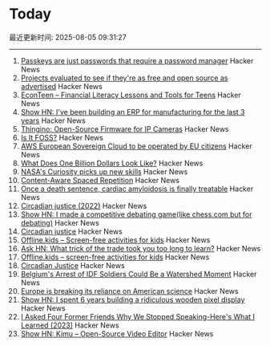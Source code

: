 # Today

最近更新时间: 2025-08-05 09:31:27

--- 
1. [Passkeys are just passwords that require a password manager](https://danfabulich.medium.com/passkeys-are-just-passwords-that-require-a-password-manager-ebb7f2fdcadf) Hacker News
2. [Projects evaluated to see if they're as free and open source as advertised](https://isitreallyfoss.com/) Hacker News
3. [EconTeen – Financial Literacy Lessons and Tools for Teens](https://econteen.com/) Hacker News
4. [Show HN: I've been building an ERP for manufacturing for the last 3 years](https://github.com/crbnos/carbon) Hacker News
5. [Thingino: Open-Source Firmware for IP Cameras](https://thingino.com/) Hacker News
6. [Is It FOSS?](https://isitreallyfoss.com/) Hacker News
7. [AWS European Sovereign Cloud to be operated by EU citizens](https://www.aboutamazon.eu/news/aws/aws-european-sovereign-cloud-to-be-operated-by-eu-citizens) Hacker News
8. [What Does One Billion Dollars Look Like?](https://whatdoesonebilliondollarslooklike.website/) Hacker News
9. [NASA's Curiosity picks up new skills](https://www.jpl.nasa.gov/news/marking-13-years-on-mars-nasas-curiosity-picks-up-new-skills/) Hacker News
10. [Content-Aware Spaced Repetition](https://www.giacomoran.com/blog/content-aware-sr/) Hacker News
11. [Once a death sentence, cardiac amyloidosis is finally treatable](https://www.nytimes.com/2025/08/04/well/cardiac-amyloidosis.html) Hacker News
12. [Circadian justice (2022)](https://eprints.lse.ac.uk/112431/) Hacker News
13. [Show HN: I made a competitive debating game(like chess.com but for debating)](https://crs-prod-rankeddebate-l4dnggfaca-nn.a.run.app/) Hacker News
14. [Circadian justice](https://eprints.lse.ac.uk/112431/) Hacker News
15. [Offline.kids – Screen-free activities for kids](https://offline.kids/) Hacker News
16. [Ask HN: What trick of the trade took you too long to learn?](https://news.ycombinator.com/item?id=44789068) Hacker News
17. [Offline.kids – screen-free activities for kids](https://offline.kids/) Hacker News
18. [Circadian Justice](https://eprints.lse.ac.uk/112431/) Hacker News
19. [Belgium's Arrest of IDF Soldiers Could Be a Watershed Moment](https://jacobin.com/2025/08/belgium-israeli-soldiers-arrest-gaza) Hacker News
20. [Europe is breaking its reliance on American science](https://www.reuters.com/sustainability/climate-energy/europe-is-breaking-its-reliance-american-science-2025-08-01/) Hacker News
21. [Show HN: I spent 6 years building a ridiculous wooden pixel display](https://benholmen.com/blog/kilopixel/) Hacker News
22. [I Asked Four Former Friends Why We Stopped Speaking-Here's What I Learned (2023)](https://www.vogue.com/article/reconnecting-with-ex-friends) Hacker News
23. [Show HN: Kimu – Open-Source Video Editor](https://www.trykimu.com/) Hacker News

